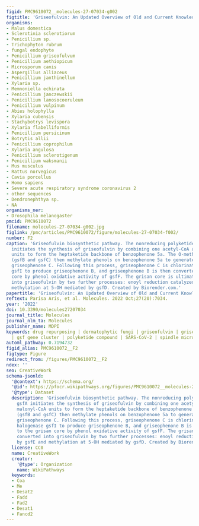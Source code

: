 ```yaml
---
figid: PMC9610072__molecules-27-07034-g002
figtitle: 'Griseofulvin: An Updated Overview of Old and Current Knowledge'
organisms:
- Malus domestica
- Sclerotinia sclerotiorum
- Penicillium sp.
- Trichophyton rubrum
- fungal endophyte
- Penicillium griseofulvum
- Penicillium aethiopicum
- Microsporum canis
- Aspergillus alliaceus
- Penicillium janthinellum
- Xylaria sp.
- Memnoniella echinata
- Penicillium janczewskii
- Penicillium lanosocoeruleum
- Penicillium vulpinum
- Abies holophylla
- Xylaria cubensis
- Stachybotrys levispora
- Xylaria flabelliformis
- Penicillium persicinum
- Botrytis allii
- Penicillium coprophilum
- Xylaria angulosa
- Penicillium sclerotigenum
- Penicillium waksmanii
- Mus musculus
- Rattus norvegicus
- Cavia porcellus
- Homo sapiens
- Severe acute respiratory syndrome coronavirus 2
- other sequences
- Dendronephthya sp.
- NA
organisms_ner:
- Drosophila melanogaster
pmcid: PMC9610072
filename: molecules-27-07034-g002.jpg
figlink: /pmc/articles/PMC9610072/figure/molecules-27-07034-f002/
number: F2
caption: 'Griseofulvin biosynthetic pathway. The nonreducing polyketide synthase gsfA
  initiates the synthesis of griseofulvin by combining one acetyl-CoA and six malonyl-CoA
  units to form the heptaketide backbone of benzophenone 5a. The O-methyltransferases
  (gsfB and gsfC) then methylate phenols on benzophenone 5a to generate the intermediate
  griseophenone C. Following this process, griseophenone C is chlorinated by the halogenase
  gsfI to produce griseophenone B, and griseophenone B is then converted to the grisan
  core by phenol oxidative activity of gsfF. The grisan core is ultimately converted
  into griseofulvin by two further processes: enoyl reduction catalyzed by gsfE and
  methylation at 5-OH mediated by gsfD. Created by Biorender.com.'
papertitle: 'Griseofulvin: An Updated Overview of Old and Current Knowledge.'
reftext: Parisa Aris, et al. Molecules. 2022 Oct;27(20):7034.
year: '2022'
doi: 10.3390/molecules27207034
journal_title: Molecules
journal_nlm_ta: Molecules
publisher_name: MDPI
keywords: drug repurposing | dermatophytic fungi | griseofulvin | griseofulvin derivatives
  | gsf gene cluster | polyketide compound | SARS-CoV-2 | spindle microtubule
automl_pathway: 0.7194732
figid_alias: PMC9610072__F2
figtype: Figure
redirect_from: /figures/PMC9610072__F2
ndex: ''
seo: CreativeWork
schema-jsonld:
  '@context': https://schema.org/
  '@id': https://pfocr.wikipathways.org/figures/PMC9610072__molecules-27-07034-g002.html
  '@type': Dataset
  description: 'Griseofulvin biosynthetic pathway. The nonreducing polyketide synthase
    gsfA initiates the synthesis of griseofulvin by combining one acetyl-CoA and six
    malonyl-CoA units to form the heptaketide backbone of benzophenone 5a. The O-methyltransferases
    (gsfB and gsfC) then methylate phenols on benzophenone 5a to generate the intermediate
    griseophenone C. Following this process, griseophenone C is chlorinated by the
    halogenase gsfI to produce griseophenone B, and griseophenone B is then converted
    to the grisan core by phenol oxidative activity of gsfF. The grisan core is ultimately
    converted into griseofulvin by two further processes: enoyl reduction catalyzed
    by gsfE and methylation at 5-OH mediated by gsfD. Created by Biorender.com.'
  license: CC0
  name: CreativeWork
  creator:
    '@type': Organization
    name: WikiPathways
  keywords:
  - Coa
  - Me
  - Desat2
  - Fadd
  - Fad2
  - Desat1
  - Fancd2
---
```

